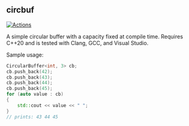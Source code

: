 circbuf
-------

[![Actions](https://github.com/bloomen/circbuf/actions/workflows/circbuf-tests.yml/badge.svg?branch=main)](https://github.com/bloomen/circbuf/actions/workflows/circbuf-tests.yml?query=branch%3Amain)

A simple circular buffer with a capacity fixed at compile time.
Requires C++20 and is tested with Clang, GCC, and Visual Studio.

Sample usage:
```cpp
CircularBuffer<int, 3> cb;
cb.push_back(42);
cb.push_back(43);
cb.push_back(44);
cb.push_back(45);
for (auto value : cb)
{
    std::cout << value << " ";
}
// prints: 43 44 45
```
